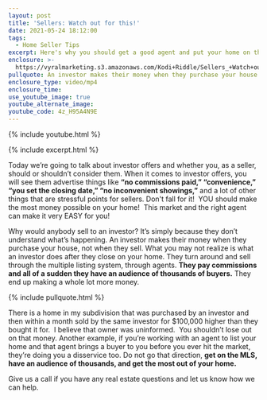 ```yaml
---
layout: post
title: 'Sellers: Watch out for this!'
date: 2021-05-24 18:12:00
tags:
  - Home Seller Tips
excerpt: Here's why you should get a good agent and put your home on the MLS.
enclosure: >-
  https://vyralmarketing.s3.amazonaws.com/Kodi+Riddle/Sellers_+Watch+out+for+this!.mp4
pullquote: An investor makes their money when they purchase your house.
enclosure_type: video/mp4
enclosure_time:
use_youtube_image: true
youtube_alternate_image:
youtube_code: 4z_H95A4N9E
---
```

{% include youtube.html %}

{% include excerpt.html %}

Today we’re going to talk about investor offers and whether you, as a seller, should or shouldn’t consider them. When it comes to investor offers, you will see them advertise things like&nbsp;**“no commissions paid,” “convenience,” “you set the closing date,” “no inconvenient showings,”**&nbsp;and a lot of other things that are stressful points for sellers. Don't fall for it\!&nbsp; YOU should make the most money possible on your home\!&nbsp; This market and the right agent can make it very EASY for you\!

Why would anybody sell to an investor? It’s simply because they don’t understand what’s happening. An investor makes their money when they purchase your house, not when they sell. What you may not realize is what an investor does after they close on your home. They turn around and sell through the multiple listing system, through agents.&nbsp;**They pay commissions and all of a sudden they have an audience of thousands of buyers.**&nbsp;They end up making a whole lot more money.

{% include pullquote.html %}

There is a home in my subdivision that was purchased by an investor and then within a month sold by the same investor for $100,000 higher than they bought it for.&nbsp; I believe that owner was uninformed.&nbsp; You shouldn’t lose out on that money. Another example, if you’re working with an agent to list your home and that agent brings a buyer to you before you ever hit the market, they’re doing you a disservice too. Do not go that direction,&nbsp;**get on the MLS, have an audience of thousands, and get the most out of your home.**

Give us a call if you have any real estate questions and let us know how we can help.
